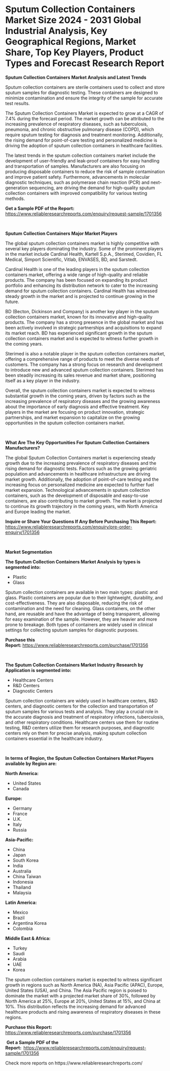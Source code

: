 <p><h1>Sputum Collection Containers Market Size 2024 - 2031 Global Industrial Analysis, Key Geographical Regions, Market Share, Top Key Players, Product Types and Forecast Research Report</h1></p><p><strong>Sputum Collection Containers Market Analysis and Latest Trends</strong></p>
<p><p>Sputum collection containers are sterile containers used to collect and store sputum samples for diagnostic testing. These containers are designed to minimize contamination and ensure the integrity of the sample for accurate test results.</p><p>The Sputum Collection Containers Market is expected to grow at a CAGR of 7.4% during the forecast period. The market growth can be attributed to the increasing prevalence of respiratory diseases, such as tuberculosis, pneumonia, and chronic obstructive pulmonary disease (COPD), which require sputum testing for diagnosis and treatment monitoring. Additionally, the rising demand for point-of-care testing and personalized medicine is driving the adoption of sputum collection containers in healthcare facilities.</p><p>The latest trends in the sputum collection containers market include the development of user-friendly and leak-proof containers for easy handling and transportation of samples. Manufacturers are also focusing on producing disposable containers to reduce the risk of sample contamination and improve patient safety. Furthermore, advancements in molecular diagnostic techniques, such as polymerase chain reaction (PCR) and next-generation sequencing, are driving the demand for high-quality sputum collection containers with improved compatibility for various testing methods.</p></p>
<p><strong>Get a Sample PDF of the Report:&nbsp;</strong> <a href="https://www.reliableresearchreports.com/enquiry/request-sample/1701356">https://www.reliableresearchreports.com/enquiry/request-sample/1701356</a></p>
<p>&nbsp;</p>
<p><strong>Sputum Collection Containers Major Market Players</strong></p>
<p><p>The global sputum collection containers market is highly competitive with several key players dominating the industry. Some of the prominent players in the market include Cardinal Health, Kartell S.p.A., Sterimed, Covidien, FL Medical, Simport Scientific, Vitlab, ENVASES, BD, and Sarstedt.</p><p>Cardinal Health is one of the leading players in the sputum collection containers market, offering a wide range of high-quality and reliable products. The company has been focused on expanding its product portfolio and enhancing its distribution network to cater to the increasing demand for sputum collection containers. Cardinal Health has witnessed steady growth in the market and is projected to continue growing in the future.</p><p>BD (Becton, Dickinson and Company) is another key player in the sputum collection containers market, known for its innovative and high-quality products. The company has a strong presence in the global market and has been actively involved in strategic partnerships and acquisitions to expand its market reach. BD has experienced significant growth in the sputum collection containers market and is expected to witness further growth in the coming years.</p><p>Sterimed is also a notable player in the sputum collection containers market, offering a comprehensive range of products to meet the diverse needs of customers. The company has a strong focus on research and development to introduce new and advanced sputum collection containers. Sterimed has been steadily increasing its sales revenue and market share, positioning itself as a key player in the industry.</p><p>Overall, the sputum collection containers market is expected to witness substantial growth in the coming years, driven by factors such as the increasing prevalence of respiratory diseases and the growing awareness about the importance of early diagnosis and effective treatment. Key players in the market are focusing on product innovation, strategic partnerships, and market expansion to capitalize on the growing opportunities in the sputum collection containers market.</p></p>
<p>&nbsp;</p>
<p><strong>What Are The Key Opportunities For Sputum Collection Containers Manufacturers?</strong></p>
<p><p>The global Sputum Collection Containers market is experiencing steady growth due to the increasing prevalence of respiratory diseases and the rising demand for diagnostic tests. Factors such as the growing geriatric population and advancements in healthcare infrastructure are driving market growth. Additionally, the adoption of point-of-care testing and the increasing focus on personalized medicine are expected to further fuel market expansion. Technological advancements in sputum collection containers, such as the development of disposable and easy-to-use containers, are also contributing to market growth. The market is projected to continue its growth trajectory in the coming years, with North America and Europe leading the market.</p></p>
<p><strong>Inquire or Share Your Questions If Any Before Purchasing This Report:</strong> <a href="https://www.reliableresearchreports.com/enquiry/pre-order-enquiry/1701356">https://www.reliableresearchreports.com/enquiry/pre-order-enquiry/1701356</a></p>
<p>&nbsp;</p>
<p><strong>Market Segmentation</strong></p>
<p><strong>The Sputum Collection Containers Market Analysis by types is segmented into:</strong></p>
<p><ul><li>Plastic</li><li>Glass</li></ul></p>
<p><p>Sputum collection containers are available in two main types: plastic and glass. Plastic containers are popular due to their lightweight, durability, and cost-effectiveness. They are also disposable, reducing the risk of contamination and the need for cleaning. Glass containers, on the other hand, are reusable and have the advantage of being transparent, allowing for easy examination of the sample. However, they are heavier and more prone to breakage. Both types of containers are widely used in clinical settings for collecting sputum samples for diagnostic purposes.</p></p>
<p><strong>Purchase this Report:&nbsp;</strong><a href="https://www.reliableresearchreports.com/purchase/1701356">https://www.reliableresearchreports.com/purchase/1701356</a></p>
<p>&nbsp;</p>
<p><strong>The Sputum Collection Containers Market Industry Research by Application is segmented into:</strong></p>
<p><ul><li>Healthcare Centers</li><li>R&D Centers</li><li>Diagnostic Centers</li></ul></p>
<p><p>Sputum collection containers are widely used in healthcare centers, R&D centers, and diagnostic centers for the collection and transportation of sputum samples for various tests and analysis. They play a crucial role in the accurate diagnosis and treatment of respiratory infections, tuberculosis, and other respiratory conditions. Healthcare centers use them for routine testing, R&D centers utilize them for research purposes, and diagnostic centers rely on them for precise analysis, making sputum collection containers essential in the healthcare industry.</p></p>
<p>&nbsp;</p>
<p><strong>In terms of Region, the Sputum Collection Containers Market Players available by Region are:</strong></p>
<p>
    <p> <strong> North America: </strong>
        <ul>
            <li>United States</li>
            <li>Canada</li>
        </ul>
        </p> 
    <p> <strong> Europe: </strong>
        <ul>
            <li>Germany</li>
            <li>France</li>
            <li>U.K.</li>
            <li>Italy</li>
            <li>Russia</li>
        </ul>
        </p> 
    <p> <strong> Asia-Pacific: </strong>
        <ul>
            <li>China</li>
            <li>Japan</li>
            <li>South Korea</li>
            <li>India</li>
            <li>Australia</li>
            <li>China Taiwan</li>
            <li>Indonesia</li>
            <li>Thailand</li>
            <li>Malaysia</li>
        </ul>
        </p> 
    <p> <strong> Latin America: </strong>
        <ul>
            <li>Mexico</li>
            <li>Brazil</li>
            <li>Argentina Korea</li>
            <li>Colombia</li>
        </ul>
        </p> 
    <p> <strong> Middle East & Africa: </strong>
        <ul>
            <li>Turkey</li>
            <li>Saudi</li>
            <li>Arabia</li>
            <li>UAE</li>
            <li>Korea</li>
        </ul>
    </p>
    </p>
<p><p>The sputum collection containers market is expected to witness significant growth in regions such as North America (NA), Asia Pacific (APAC), Europe, United States (USA), and China. The Asia Pacific region is poised to dominate the market with a projected market share of 30%, followed by North America at 25%, Europe at 20%, United States at 15%, and China at 10%. This distribution reflects the increasing demand for advanced healthcare products and rising awareness of respiratory diseases in these regions.</p></p>
<p><strong>Purchase this Report: </strong><a href="https://www.reliableresearchreports.com/purchase/1701356">https://www.reliableresearchreports.com/purchase/1701356</a></p>
<p>&nbsp;<strong>Get a Sample PDF of the Report:&nbsp;&nbsp;</strong><a href="https://www.reliableresearchreports.com/enquiry/request-sample/1701356">https://www.reliableresearchreports.com/enquiry/request-sample/1701356</a></p>
<p><strong></strong></p>
<p>Check more reports on https://www.reliableresearchreports.com/</p>
